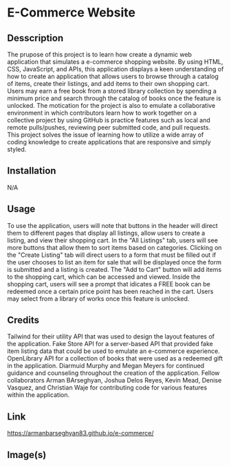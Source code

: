 # E-Commerce Website

## Desscription

The prupose of this project is to learn how create a dynamic web application that simulates a e-commerce shopping website. By using HTML, CSS, JavaScript, and APIs, this application displays a keen understanding of how to create an application that allows users to browse through a catalog of items, create their listings, and add items to their own shopping cart. Users may earn a free book from a stored library collection by spending a minimum price and search through the catalog of books once the feature is unlocked. The motication for the project is also to emulate a collaborative environment in which contributors learn how to work together on a collective project by using GitHub is practice features such as local and remote pulls/pushes, reviewing peer submitted code, and pull requests. This project solves the issue of learning how to utilize a wide array of coding knowledge to create applications that are responsive and simply styled.

## Installation

N/A

## Usage

To use the application, users will note that buttons in the header will direct them to different pages that display all listings, allow users to create a listing, and view their shopping cart. In the "All Listings" tab, users will see more buttons that allow them to sort items based on categories. Clicking on the "Create Listing" tab will direct users to a form that must be filled out if the user chooses to list an item for sale that will be displayed once the form is submitted and a listing is created. The "Add to Cart" button will add items to the shopping cart, which can be accessed and viewed. Inside the shopping cart, users will see a prompt that idicates a FREE book can be redeemed once a certain price point has been reached in the cart. Users may select from a library of works once this feature is unlocked. 

## Credits

Tailwind for their utility API that was used to design the layout features of the application. Fake Store API for a server-based API that provided fake item listing data that could be used to emulate an e-commerce experience. OpenLibrary API for a collection of books that were used as a redeemed gift in the application. Diarmuid Murphy and Megan Meyers for continued guidance and counseling throughout the creation of the application. Fellow collaborators Arman BArseghyan, Joshua Delos Reyes, Kevin Mead, Denise Vasquez, and Christian Waje for contributing code for various features within the application.

## Link

https://armanbarseghyan83.github.io/e-commerce/

## Image(s)

